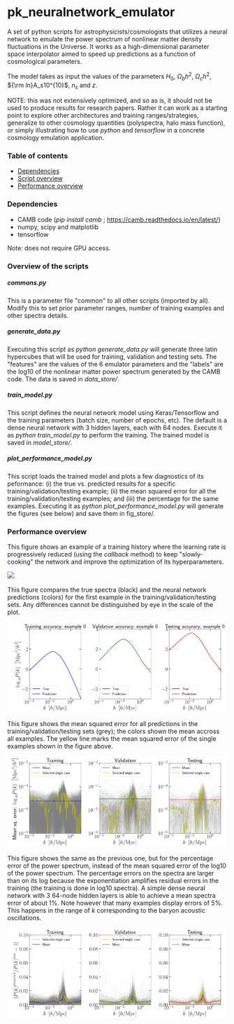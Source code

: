 # pk_neuralnetwork_emulator
A set of python scripts for astrophysicists/cosmologists that utilizes a neural network to emulate the power spectrum of nonlinear matter density fluctuations in the Universe. It works as a high-dimensional parameter space interpolator aimed to speed up predictions as a function of cosmological parameters.

The model takes as input the values of the parameters $H_0$, $\Omega_b h^2$, $\Omega_c h^2$, ${\rm ln}A_s10^{10}$, $n_s$ and $z$.

NOTE: this was not extensively optimized, and so as is, it should not be used to produce results for research papers. Rather it can work as a starting point to explore other architectures and training ranges/strategies, generalize to other cosmology quantities (polyspectra, halo mass function), or simply illustrating how to use *python* and *tensorflow* in a concrete cosmology emulation application.

### Table of contents
- [Dependencies](#dependencies)
- [Script overview](#script-overview)
- [Performance overview](#performance-overview)

### Dependencies

- CAMB code (*pip install camb* ; https://camb.readthedocs.io/en/latest/)
- numpy, scipy and matplotlib
- tensorflow

Note: does not require GPU access.

### Overview of the scripts

##### commons.py
This is a parameter file "common" to all other scripts (imported by all). Modify this to set prior parameter ranges, number of training examples and other spectra details.

##### generate_data.py
Executing this script as *python generate_data.py* will generate three latin hypercubes that will be used for training, validation and testing sets. The "features" are the values of the 6 emulator parameters and the "labels" are the log10 of the nonlinear matter power spectrum generated by the CAMB code. The data is saved in *data_store/*.

##### train_model.py
This script defines the neural network model using Keras/Tensorflow and the training parameters (batch size, number of epochs, etc). The default is a dense neural network with 3 hidden layers, each with 64 nodes. Execute it as *python train_model.py* to perform the training. The trained model is saved in *model_store/*.

##### plot_performance_model.py
This script loads the trained model and plots a few diagnostics of its peformance: (i) the true vs. predicted results for a specific training/validation/testing example; (ii) the mean squared error for all the training/validation/testing examples; and (iii) the percentage for the same examples. Executing it as *python plot_performance_model.py* will generate the figures (see below) and save them in fig_store/.

### Performance overview

This figure shows an example of a training history where the learning rate is progressively reduced (using the *callback* method) to keep "slowly-cooking" the network and improve the optimization of its hyperparameters. 

![](./fig_store/fig_training_history.png=50x50)

This figure compares the true spectra (black) and the neural network predictions (colors) for the first example in the training/validation/testing sets. Any differences cannot be distinguished by eye in the scale of the plot.

![](./fig_store/fig_diagnostic_single_case.png)

This figure shows the mean squared error for all predictions in the training/validation/testing sets (grey); the colors shown the mean accross all examples. The yellow line marks the mean squared error of the single examples shown in the figure above.

![](./fig_store/fig_diagnostic_logspectra_mean_squared_error.png)

This figure shows the same as the previous one, but for the percentage error of the power spectrum, instead of the mean squared error of the log10 of the power spectrum. The percentage errors on the spectra are larger than on its log because the exponentiation amplifies residual errors in the training (the training is done in log10 spectra). A simple dense neural network with 3 64-node hidden layers is able to achieve a mean spectra error of about 1%. Note however that many examples display errors of 5%. This happens in the range of $k$ corresponding to the baryon acoustic oscillations.

![](./fig_store/fig_diagnostic_spectra_relative_difference.png)
